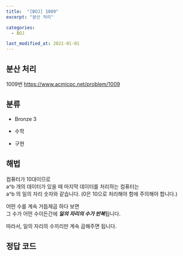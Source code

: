```yaml
---
title:  "[BOJ] 1009"
excerpt: "분산 처리"

categories:
  - BOJ

last_modified_at: 2021-01-01
---
```


## 분산 처리

1009번 <https://www.acmicpc.net/problem/1009>

## 분류
* Bronze 3

* 수학
* 구현

## 해법
컴퓨터가 10대이므로  
a^b 개의 데이터가 있을 때 마지막 데이터를 처리하는 컴퓨터는  
a^b 의 일의 자리 숫자와 같습니다. (0은 10으로 처리해야 함에 주의해야 합니다.)

어떤 수를 계속 거듭제곱 하다 보면  
그 수가 어떤 수이든간에 ***일의 자리의 수가 반복***됩니다.

따라서, 일의 자리의 수끼리만 계속 곱해주면 됩니다.

## 정답 코드
<script src="https://gist.github.com/Geniemo/5e59e47e99e334961a2e40a23edc02e9.js"></script>